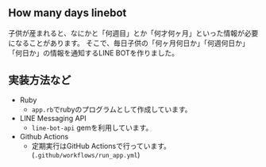 ## How many days linebot

子供が産まれると、なにかと「何週目」とか「何才何ヶ月」といった情報が必要になることがあります。
そこで、毎日子供の「何ヶ月何日か」「何週何日か」「何日か」の情報を通知するLINE BOTを作りました。

## 実装方法など

- Ruby
  - `app.rb`でrubyのプログラムとして作成しています。
- LINE Messaging API
  - `line-bot-api` gemを利用しています。
- Github Actions
  - 定期実行はGitHub Actionsで行っています。(`.github/workflows/run_app.yml`)
